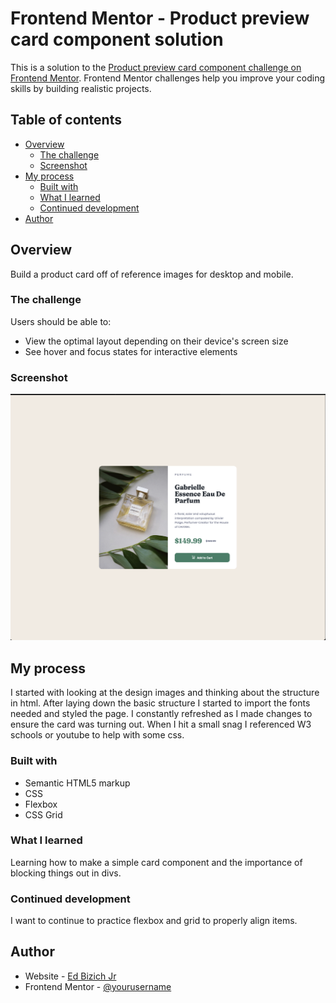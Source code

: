 # Frontend Mentor - Product preview card component solution

This is a solution to the [Product preview card component challenge on Frontend Mentor](https://www.frontendmentor.io/challenges/product-preview-card-component-GO7UmttRfa). Frontend Mentor challenges help you improve your coding skills by building realistic projects.

## Table of contents

- [Overview](#overview)
  - [The challenge](#the-challenge)
  - [Screenshot](#screenshot)
- [My process](#my-process)
  - [Built with](#built-with)
  - [What I learned](#what-i-learned)
  - [Continued development](#continued-development)
- [Author](#author)

## Overview

Build a product card off of reference images for desktop and mobile.

### The challenge

Users should be able to:

- View the optimal layout depending on their device's screen size
- See hover and focus states for interactive elements

### Screenshot

![](/screenshot.jpg)

## My process

I started with looking at the design images and thinking about the structure in html. After laying down the basic structure I started to import the fonts needed and styled the page. I constantly refreshed as I made changes to ensure the card was turning out. When I hit a small snag I referenced W3 schools or youtube to help with some css.

### Built with

- Semantic HTML5 markup
- CSS
- Flexbox
- CSS Grid

### What I learned

Learning how to make a simple card component and the importance of blocking things out in divs.

### Continued development

I want to continue to practice flexbox and grid to properly align items.

## Author

- Website - [Ed Bizich Jr](https://www.edbizichjr.com)
- Frontend Mentor - [@yourusername](https://www.frontendmentor.io/profile/yourusername)

